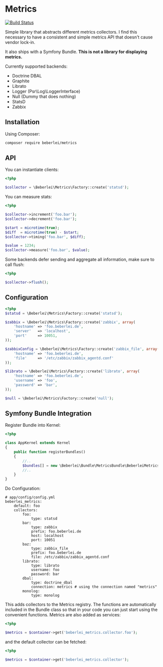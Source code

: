 # Metrics

[![Build Status](https://travis-ci.org/beberlei/metrics.svg?branch=master)](https://travis-ci.org/beberlei/metrics)

Simple library that abstracts different metrics collectors. I find this
necessary to have a consistent and simple metrics API that doesn't cause vendor
lock-in.

It also ships with a Symfony Bundle. **This is not a library for displaying metrics.**

Currently supported backends:

* Doctrine DBAL
* Graphite
* Librato
* Logger (Psr\Log\LoggerInterface)
* Null (Dummy that does nothing)
* StatsD
* Zabbix

## Installation

Using Composer:

```bash
composer require beberlei/metrics
```

## API

You can instantiate clients:

```php
<?php

$collector = \Beberlei\Metrics\Factory::create('statsd');
```

You can measure stats:

```php
<?php

$collector->increment('foo.bar');
$collector->decrement('foo.bar');

$start = microtime(true);
$diff  = microtime(true) - $start;
$collector->timing('foo.bar', $diff);

$value = 1234;
$collector->measure('foo.bar', $value);
```

Some backends defer sending and aggregate all information, make sure to call
flush:

```php
<?php

$collector->flush();
```

## Configuration

```php
<?php
$statsd = \Beberlei\Metrics\Factory::create('statsd');

$zabbix = \Beberlei\Metrics\Factory::create('zabbix', array(
    'hostname' => 'foo.beberlei.de',
    'server'   => 'localhost',
    'port'     => 10051,
));

$zabbixConfig = \Beberlei\Metrics\Factory::create('zabbix_file', array(
    'hostname' => 'foo.beberlei.de',
    'file'     => '/etc/zabbix/zabbix_agentd.conf'
));

$librato = \Beberlei\Metrics\Factory::create('librato', array(
    'hostname' => 'foo.beberlei.de',
    'username' => 'foo',
    'password' => 'bar',
));

$null = \Beberlei\Metrics\Factory::create('null');
```

## Symfony Bundle Integration

Register Bundle into Kernel:

```php
<?php

class AppKernel extends Kernel
{
    public function registerBundles()
    {
        //..
        $bundles[] = new \Beberlei\Bundle\MetricsBundle\BeberleiMetricsBundle();
        //..
    }
}
```

Do Configuration:

    # app/config/config.yml
    beberlei_metrics:
        default: foo
        collectors:
            foo:
                type: statsd
            bar:
                type: zabbix
                prefix: foo.beberlei.de
                host: localhost
                port: 10051
            baz:
                type: zabbix_file
                prefix: foo.beberlei.de
                file: /etc/zabbix/zabbix_agentd.conf
            librato:
                type: librato
                username: foo
                password: bar
            dbal:
                type: doctrine_dbal
                connection: metrics # using the connection named "metrics"
            monolog:
                type: monolog

This adds collectors to the Metrics registry. The functions are automatically
included in the Bundle class so that in your code you can just start using the
convenient functions. Metrics are also added as services:

```php
<?php

$metrics = $container->get('beberlei_metrics.collector.foo');
```

and the default collector can be fetched:

```php
<?php

$metrics = $container->get('beberlei_metrics.collector');
```

